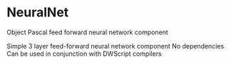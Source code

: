 # NeuralNet
Object Pascal feed forward neural network component

Simple 3 layer feed-forward neural network component
No dependencies
Can be used in conjunction with DWScript compilers
